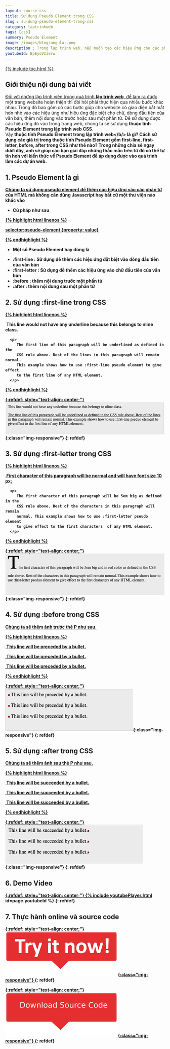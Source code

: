 ```yaml
---
layout: course-css
title: Sử dụng Pseudo Element trong CSS
slug : su-dung-pseudo-element-trong-css
category: laptrinhweb
tags: [css]
summery: Pseudo Element 
image: /images/blog/angular.png
description : Trong lập trình web, nếu muốn tạo các hiệu ứng cho các phần tử trong HTML, chúng ta sẽ cần sử dụng thuộc tính Pseudo Element trong CSS. Sử dụng thuộc tính Pseudo Element giúp tạo ra các hiệu ứng như hiệu ứng đặc biệt cho chữ, dòng đầu tiên của văn bản, thêm nội dung vào trước hoặc sau một phần tử. Bài viết này sẽ giúp bạn hiểu rõ hơn về Pseudo Element là gì? Hướng dẫn cách sử dụng các giá trị trong thuộc tính Pseudo Element gồm first-line, first-letter, before, after trong CSS. Kèm theo các ví dụ minh hoạ cụ thể cách thao tác với mỗi giá trị trong bài viết sẽ giúp bạn áp dụng ngay vào thực hành và làm các dự án web.
youtubeId: BpEyoVI3erw
---
```


{% include toc.html %}

## **Giới thiệu nội dung bài viết**

Đối với những lập trình viên trong quá trình <b>lập trình web</b>, để làm ra được một trang website hoàn thiện thì đòi hỏi phải thực hiện qua nhiều bước khác nhau. Trong đó bao gồm có các bước giúp cho website có giao diện bắt mắt hơn nhờ vào các hiệu ứng như hiệu ứng đặc biệt cho chữ, dòng đầu tiên của văn bản, thêm nội dung vào trước hoặc sau một phần tử. Để sử dụng được các hiệu ứng đó vào trong trang web, chúng ta sẽ sử dụng <b>thuộc tính Pseudo Element trong lập trình web CSS</b>.
<br>
Vậy <b>thuộc tính Pseudo Element trong lập trình web</b/> là gì? Cách sử dụng các giá trị trong <b>thuộc tính Pseudo Element</b> gồm first-line, first-letter, before, after trong CSS như thế nào? Trong những chia sẻ ngay dưới đây, anh sẽ giúp các bạn giải đáp những thắc mắc trên từ đó có thể tự tin hơn với kiến thức về Pseudo Element để áp dụng được vào quá trình làm các dự án web.



## **1. Pseudo Element là gì**

Chúng ta sử dụng pseudo element để thêm các hiệu ứng vào các phần tử của HTML mà không cần dùng Javascript hay bất cứ một thư viện nào khác vào

- Cú pháp như sau

{% highlight html linenos %}

selector:pseudo-element {property: value}

{% endhighlight %}

- Một số Pseudo Element hay dùng là 

+ :first-line : Sử dụng để thêm các hiệu ứng đặt biệt vào dòng đầu tiên của văn bản 
+ :first-letter : Sử dụng để thêm các hiệu ứng vào chữ đầu tiên của văn bản
+ :before   : thêm nội dung trước một phần tử
+ :after    : thêm nội dung sau một phần tử

## **2. Sử dụng :first-line trong CSS**

{% highlight html linenos %}

<html>
   <head>
      <style type = "text/css">
         p:first-line { text-decoration: underline; }
         p.noline:first-line { text-decoration: none; }
      </style>
   </head>

   <body>
      <p class = "noline">
         This line would not have any underline because this belongs to nline class.
      </p>
      
      <p>
         The first line of this paragraph will be underlined as defined in the 
         CSS rule above. Rest of the lines in this paragraph will remain normal. 
         This example shows how to use :first-line pseudo element to give effect 
         to the first line of any HTML element.
      </p>
   </body>
</html>

{% endhighlight %}

{:refdef: style="text-align: center;"}
![pseudo-firstline](/images/post/css/pseudo-firstline.png){:class="img-responsive"}
{: refdef}

## **3. Sử dụng :first-letter trong CSS**

{% highlight html linenos %}

<html>
   <head>
      <style type = "text/css">
         p:first-letter { font-size: 5em; }
         p.normal:first-letter { font-size: 10px; }
      </style>
   </head>

   <body>
      <p class = "normal">
         First character of this paragraph will be normal and will have font size 10 px;
      </p>
      
      <p>
         The first character of this paragraph will be 5em big as defined in the 
         CSS rule above. Rest of the characters in this paragraph will remain 
         normal. This example shows how to use :first-letter pseudo element 
         to give effect to the first characters  of any HTML element.
      </p>
   </body>
</html>

{% endhighlight %}

{:refdef: style="text-align: center;"}
![pseudo-firstletter](/images/post/css/pseudo-firstletter.png){:class="img-responsive"}
{: refdef}

## **4. Sử dụng :before trong CSS**

Chúng ta sẽ thêm ảnh trước thẻ P như sau.

{% highlight html linenos %}

<html>
   <head>
      <style type = "text/css">
         p:before {
            content: url(/images/bullet.gif)
         }
      </style>
   </head>

   <body>
      <p> This line will be preceded by a bullet.</p>
      <p> This line will be preceded by a bullet.</p>
      <p> This line will be preceded by a bullet.</p>
   </body>
</html>

{% endhighlight %}

{:refdef: style="text-align: center;"}
![pseudo-before](/images/post/css/pseudo-before.png){:class="img-responsive"}
{: refdef}

## **5. Sử dụng :after trong CSS**

Chúng ta sẽ thêm ảnh sau thẻ P như sau.

{% highlight html linenos %}

<html>
   <head>
      <style type = "text/css">
         p:after {
            content: url(/images/bullet.gif)
         }
      </style>
   </head>

   <body>
      <p> This line will be succeeded by a bullet.</p>
      <p> This line will be succeeded by a bullet.</p>
      <p> This line will be succeeded by a bullet.</p>
   </body>
</html>

{% endhighlight %}

{:refdef: style="text-align: center;"}
![pseudo-after](/images/post/css/pseudo-after.png){:class="img-responsive"}
{: refdef}

## **6. Demo Video**

{:refdef: style="text-align: center;"}
{% include youtubePlayer.html id=page.youtubeId %}
{: refdef}


## **7. Thực hành online và source code**

{:refdef: style="text-align: center;"}
<a href="https://levunguyen.com/hoc-lap-trinh-online-editor-js/" target="_blank"> ![Sourcecode ](/images/icon/tryit.png){:class="img-responsive"} </a>
{: refdef}

{:refdef: style="text-align: center;"}
<a href="https://github.com/levunguyen/CSS-Fundamental" target="_blank"> ![Sourcecode ](/images/icon/githubsource.png){:class="img-responsive"} </a>
{: refdef}
